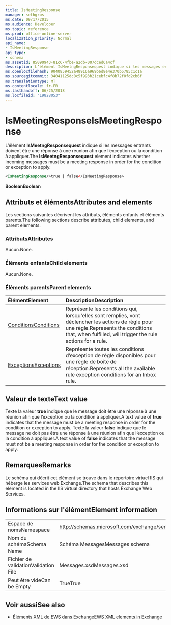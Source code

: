 ```yaml
---
title: IsMeetingResponse
manager: sethgros
ms.date: 09/17/2015
ms.audience: Developer
ms.topic: reference
ms.prod: office-online-server
localization_priority: Normal
api_name:
- IsMeetingResponse
api_type:
- schema
ms.assetid: 85090943-81c6-4fbe-a2db-007dced6a4cf
description: L’élément IsMeetngResponsequest indique si les messages entrants doivent être une réponse à une réunion afin que l’exception ou la condition à appliquer.
ms.openlocfilehash: 9040859452a48916a969b6d8e4e370b5785c1c1a
ms.sourcegitcommit: 34041125dc8c5f993b21cebfc4f8b72f0fd2cb6f
ms.translationtype: MT
ms.contentlocale: fr-FR
ms.lasthandoff: 06/25/2018
ms.locfileid: "19828053"
---
```

# <a name="ismeetingresponse"></a><span data-ttu-id="502ba-103">IsMeetingResponse</span><span class="sxs-lookup"><span data-stu-id="502ba-103">IsMeetingResponse</span></span>

<span data-ttu-id="502ba-104">L’élément **IsMeetngResponsequest** indique si les messages entrants doivent être une réponse à une réunion afin que l’exception ou la condition à appliquer.</span><span class="sxs-lookup"><span data-stu-id="502ba-104">The **IsMeetngResponsequest** element indicates whether incoming messages must be a meeting response in order for the condition or exception to apply.</span></span> 
  
```XML
<IsMeetingResponse/>true | false</IsMeetingResponse>
```

 <span data-ttu-id="502ba-105">**Boolean**</span><span class="sxs-lookup"><span data-stu-id="502ba-105">**Boolean**</span></span>
## <a name="attributes-and-elements"></a><span data-ttu-id="502ba-106">Attributs et éléments</span><span class="sxs-lookup"><span data-stu-id="502ba-106">Attributes and elements</span></span>

<span data-ttu-id="502ba-107">Les sections suivantes décrivent les attributs, éléments enfants et éléments parents.</span><span class="sxs-lookup"><span data-stu-id="502ba-107">The following sections describe attributes, child elements, and parent elements.</span></span>
  
### <a name="attributes"></a><span data-ttu-id="502ba-108">Attributs</span><span class="sxs-lookup"><span data-stu-id="502ba-108">Attributes</span></span>

<span data-ttu-id="502ba-109">Aucun.</span><span class="sxs-lookup"><span data-stu-id="502ba-109">None.</span></span>
  
### <a name="child-elements"></a><span data-ttu-id="502ba-110">Éléments enfants</span><span class="sxs-lookup"><span data-stu-id="502ba-110">Child elements</span></span>

<span data-ttu-id="502ba-111">Aucun.</span><span class="sxs-lookup"><span data-stu-id="502ba-111">None.</span></span>
  
### <a name="parent-elements"></a><span data-ttu-id="502ba-112">Éléments parents</span><span class="sxs-lookup"><span data-stu-id="502ba-112">Parent elements</span></span>

|<span data-ttu-id="502ba-113">**Élément**</span><span class="sxs-lookup"><span data-stu-id="502ba-113">**Element**</span></span>|<span data-ttu-id="502ba-114">**Description**</span><span class="sxs-lookup"><span data-stu-id="502ba-114">**Description**</span></span>|
|:-----|:-----|
|[<span data-ttu-id="502ba-115">Conditions</span><span class="sxs-lookup"><span data-stu-id="502ba-115">Conditions</span></span>](conditions.md) <br/> |<span data-ttu-id="502ba-116">Représente les conditions qui, lorsqu'elles sont remplies, vont déclencher les actions de règle pour une règle.</span><span class="sxs-lookup"><span data-stu-id="502ba-116">Represents the conditions that, when fulfilled, will trigger the rule actions for a rule.</span></span>  <br/> |
|[<span data-ttu-id="502ba-117">Exceptions</span><span class="sxs-lookup"><span data-stu-id="502ba-117">Exceptions</span></span>](exceptions.md) <br/> |<span data-ttu-id="502ba-118">Représente toutes les conditions d’exception de règle disponibles pour une règle de boîte de réception.</span><span class="sxs-lookup"><span data-stu-id="502ba-118">Represents all the available rule exception conditions for an Inbox rule.</span></span>  <br/> |
   
## <a name="text-value"></a><span data-ttu-id="502ba-119">Valeur de texte</span><span class="sxs-lookup"><span data-stu-id="502ba-119">Text value</span></span>

<span data-ttu-id="502ba-120">Texte la valeur **true** indique que le message doit être une réponse à une réunion afin que l’exception ou la condition à appliquer.</span><span class="sxs-lookup"><span data-stu-id="502ba-120">A text value of **true** indicates that the message must be a meeting response in order for the condition or exception to apply.</span></span> <span data-ttu-id="502ba-121">Texte la valeur **false** indique que le message ne doit pas être une réponse à une réunion afin que l’exception ou la condition à appliquer.</span><span class="sxs-lookup"><span data-stu-id="502ba-121">A text value of **false** indicates that the message must not be a meeting response in order for the condition or exception to apply.</span></span> 
  
## <a name="remarks"></a><span data-ttu-id="502ba-122">Remarques</span><span class="sxs-lookup"><span data-stu-id="502ba-122">Remarks</span></span>

<span data-ttu-id="502ba-123">Le schéma qui décrit cet élément se trouve dans le répertoire virtuel IIS qui héberge les services web Exchange.</span><span class="sxs-lookup"><span data-stu-id="502ba-123">The schema that describes this element is located in the IIS virtual directory that hosts Exchange Web Services.</span></span>
  
## <a name="element-information"></a><span data-ttu-id="502ba-124">Informations sur l'élément</span><span class="sxs-lookup"><span data-stu-id="502ba-124">Element information</span></span>

|||
|:-----|:-----|
|<span data-ttu-id="502ba-125">Espace de noms</span><span class="sxs-lookup"><span data-stu-id="502ba-125">Namespace</span></span>  <br/> |http://schemas.microsoft.com/exchange/services/2006/messages  <br/> |
|<span data-ttu-id="502ba-126">Nom du schéma</span><span class="sxs-lookup"><span data-stu-id="502ba-126">Schema Name</span></span>  <br/> |<span data-ttu-id="502ba-127">Schéma Messages</span><span class="sxs-lookup"><span data-stu-id="502ba-127">Messages schema</span></span>  <br/> |
|<span data-ttu-id="502ba-128">Fichier de validation</span><span class="sxs-lookup"><span data-stu-id="502ba-128">Validation File</span></span>  <br/> |<span data-ttu-id="502ba-129">Messages.xsd</span><span class="sxs-lookup"><span data-stu-id="502ba-129">Messages.xsd</span></span>  <br/> |
|<span data-ttu-id="502ba-130">Peut être vide</span><span class="sxs-lookup"><span data-stu-id="502ba-130">Can be Empty</span></span>  <br/> |<span data-ttu-id="502ba-131">True</span><span class="sxs-lookup"><span data-stu-id="502ba-131">True</span></span>  <br/> |
   
## <a name="see-also"></a><span data-ttu-id="502ba-132">Voir aussi</span><span class="sxs-lookup"><span data-stu-id="502ba-132">See also</span></span>



- [<span data-ttu-id="502ba-133">Éléments XML de EWS dans Exchange</span><span class="sxs-lookup"><span data-stu-id="502ba-133">EWS XML elements in Exchange</span></span>](ews-xml-elements-in-exchange.md)

